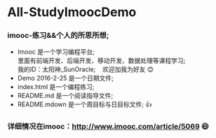 # All-StudyImoocDemo
### imooc-练习&&个人的所思所想;

-  Imooc  是一个学习编程平台;</br>里面有前端开发、后端开发、移动开发、数据处理等课程学习;
</br>我的ID：太阳神_SunOracle; &nbsp;&nbsp;&nbsp;欢迎加我为好友 :blush:
-  Demo 2016-2-25   是一个日期文件;
-  index.html  是一个编程练习;
-  README.md   是一个阅读指导文件;
-  README.mdown  是一个周目标与日目标文件;&nbsp;:+1:

### 详细情况在imooc：http://www.imooc.com/article/5069 :smile:

